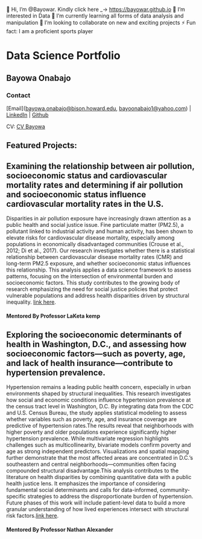 👋 Hi, I’m @Bayowar.
Kindly click here _-> https://bayowar.github.io
👀 I’m interested in Data
🌱 I’m currently learning all forms of data analysis and manipulation
💞️ I’m looking to collaborate on new and exciting projects
⚡ Fun fact: I am a proficient sports player

# Data Science Portfolio
## Bayowa Onabajo
### Contact
[Email](bayowa.onabajo@bison.howard.edu, bayoonabajo1@yahoo.com) | [LinkedIn](https://www.linkedin.com/in/bayowa-onabajo-mbchb-3b7993170/) | [Github](https://Bayowar.github.io/)

CV: [CV Bayowa](https://bayowar.github.io/2025_DigitalResume.html)

## Featured Projects:

## Examining the relationship between air pollution, socioeconomic status and cardiovascular mortality rates and determining if air pollution and socioeconomic status influence cardiovascular mortality rates in the U.S.

Disparities in air pollution exposure have increasingly drawn attention as a public health and social justice issue. Fine particulate matter (PM2.5), a pollutant linked to industrial activity and human activity, has been shown to elevate risks for cardiovascular disease mortality, especially among populations in economically disadvantaged communities (Crouse et al., 2012; Di et al., 2017). Our research investigates whether there is a statistical relationship between cardiovascular disease mortality rates (CMR) and long-term PM2.5 exposure, and whether socioeconomic status influences this relationship. This analysis applies a data science framework to assess patterns, focusing on the intersection of environmental burden and socioeconomic factors. This study contributes to the growing body of research emphasizing the need for social justice policies that protect vulnerable populations and address health disparities driven by structural inequality. [link here](https://github.com/Bayowar/CMRPM25Research.git).

#### Mentored By Professor LaKeta kemp


## Exploring the socioeconomic determinants of health in Washington, D.C., and assessing how socioeconomic factors—such as poverty, age, and lack of health insurance—contribute to hypertension prevalence.

Hypertension remains a leading public health concern, especially in urban environments shaped by structural inequalities. This research investigates how social and economic conditions influence hypertension prevalence at the census tract level in Washington, D.C. By integrating data from the CDC and U.S. Census Bureau, the study applies statistical modeling to assess whether variables such as poverty, age, and insurance coverage are predictive of hypertension rates.The results reveal that neighborhoods with higher poverty and older populations experience significantly higher hypertension prevalence. While multivariate regression highlights challenges such as multicollinearity, bivariate models confirm poverty and age as strong independent predictors. Visualizations and spatial mapping further demonstrate that the most affected areas are concentrated in D.C.’s southeastern and central neighborhoods—communities often facing compounded structural disadvantage.This analysis contributes to the literature on health disparities by combining quantitative data with a public health justice lens. It emphasizes the importance of considering fundamental social determinants and calls for data-informed, community-specific strategies to address the disproportionate burden of hypertension. Future phases of this work will include patient-level data to build a more granular understanding of how lived experiences intersect with structural risk factors.[link here](https://github.com/quant-shop/census/blob/5091a0aa2a8ae0f5fbd1899f31e0aa41e6400923/census/HypertensioninD.C.MultifactorialAnalysis.Rmd).

#### Mentored By Professor Nathan Alexander


